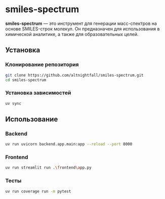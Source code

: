 # smiles-spectrum

**smiles-spectrum** — это инструмент для генерации масс-спектров на основе SMILES-строк молекул. 
Он предназначен для использования в химической аналитике, а также для образовательных целей.

## Установка

### Клонирование репозитория

```bash
git clone https://github.com/altnightfall/smiles-spectrum.git
cd smiles-spectrum
```
### Установка зависимостей
```bash
uv sync
```
## Использование

### Backend
```bash
uv run uvicorn backend.app.main:app --reload --port 8000
```
### Frontend
```bash
uv run streamlit run .\frontend\app.py
```
### Тесты
```bash
uv run coverage run -m pytest
```